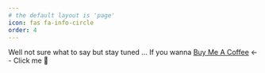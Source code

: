 ```yaml
---
# the default layout is 'page'
icon: fas fa-info-circle
order: 4
---
```


Well not sure what to say but stay tuned ...
If you wanna [Buy Me A Coffee](https://www.buymeacoffee.com/gourabdg) <-- Click me 🍻